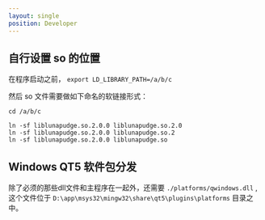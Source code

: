 ```yaml
---
layout: single
position: Developer
---
```

## 自行设置 so 的位置

在程序启动之前， `export LD_LIBRARY_PATH=/a/b/c`

然后 so 文件需要做如下命名的软链接形式：

    cd /a/b/c

    ln -sf liblunapudge.so.2.0.0 liblunapudge.so.2.0
    ln -sf liblunapudge.so.2.0.0 liblunapudge.so.2
    ln -sf liblunapudge.so.2.0.0 liblunapudge.so

## Windows QT5 软件包分发

除了必须的那些dll文件和主程序在一起外，还需要 `./platforms/qwindows.dll` , 这个文件位于 `D:\app\msys32\mingw32\share\qt5\plugins\platforms` 目录之中。
